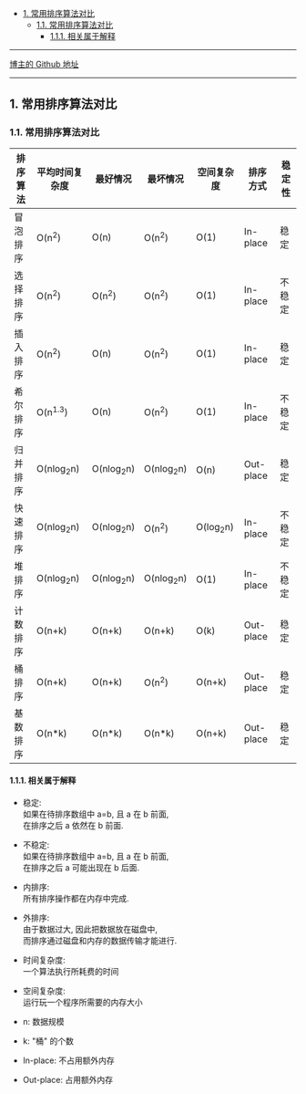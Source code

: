 <!-- TOC -->

- [1. 常用排序算法对比](#1-常用排序算法对比)
  - [1.1. 常用排序算法对比](#11-常用排序算法对比)
    - [1.1.1. 相关属于解释](#111-相关属于解释)

<!-- /TOC -->

****
[博主的 Github 地址](https://github.com/leon9dragon)
****

## 1. 常用排序算法对比

### 1.1. 常用排序算法对比

|排序算法|平均时间复杂度|最好情况|最坏情况|空间复杂度|排序方式|稳定性|
|--|--|--|--|--|--|--|
|冒泡排序|O(n<sup>2</sup>)|O(n)|O(n<sup>2</sup>)|O(1)|In-place|稳定|
|选择排序|O(n<sup>2</sup>)|O(n<sup>2</sup>)|O(n<sup>2</sup>)|O(1)|In-place|不稳定|
|插入排序|O(n<sup>2</sup>)|O(n)|O(n<sup>2</sup>)|O(1)|In-place|稳定|
|希尔排序|O(n<sup>1.3</sup>)|O(n)|O(n<sup>2</sup>)|O(1)|In-place|不稳定|
|归并排序|O(nlog<sub>2</sub>n)|O(nlog<sub>2</sub>n)|O(nlog<sub>2</sub>n)|O(n)|Out-place|稳定|
|快速排序|O(nlog<sub>2</sub>n)|O(nlog<sub>2</sub>n)|O(n<sup>2</sup>)|O(log<sub>2</sub>n)|In-place|不稳定|
|堆排序|O(nlog<sub>2</sub>n)|O(nlog<sub>2</sub>n)|O(nlog<sub>2</sub>n)|O(1)|In-place|不稳定|
|计数排序|O(n+k)|O(n+k)|O(n+k)|O(k)|Out-place|稳定|
|桶排序|O(n+k)|O(n+k)|O(n<sup>2</sup>)|O(n+k)|Out-place|稳定|
|基数排序|O(n*k)|O(n*k)|O(n*k)|O(n+k)|Out-place|稳定|

#### 1.1.1. 相关属于解释
- 稳定:  
  如果在待排序数组中 a=b, 且 a 在 b 前面,  
  在排序之后 a 依然在 b 前面.

- 不稳定:  
  如果在待排序数组中 a=b, 且 a 在 b 前面,  
  在排序之后 a 可能出现在 b 后面.

- 内排序:  
  所有排序操作都在内存中完成.

- 外排序:  
  由于数据过大, 因此把数据放在磁盘中,  
  而排序通过磁盘和内存的数据传输才能进行.

- 时间复杂度:  
  一个算法执行所耗费的时间

- 空间复杂度:  
  运行玩一个程序所需要的内存大小

- n: 数据规模

- k: "桶" 的个数

- In-place: 不占用额外内存

- Out-place: 占用额外内存